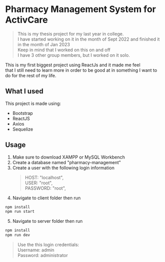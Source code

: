 # Pharmacy Management System for ActivCare

> This is my thesis project for my last year in college.  
> I have started working on it in the month of Sept 2022 and finished it in the month of Jan 2023  
> Keep in mind that I worked on this on and off  
> I have 3 other group members, but I worked on it solo.

This is my first biggest project using ReactJs and it made me feel  
that I still need to learn more in order to be good at in something I want to do for the rest of my life.

## What I used

This project is made using:

- Bootstrap
- ReactJS
- Axios
- Sequelize

## Usage

1. Make sure to download XAMPP or MySQL Workbench
2. Create a database named "pharmacy-management"
3. Create a user with the following login information
   > HOST: "localhost",  
   > USER: "root",  
   > PASSWORD: "root",
4. Navigate to client folder then run

```bash
npm install
npm run start
```

5. Navigate to server folder then run

```bash
npm install
npm run dev
```

> Use the this login credentials:  
> Username: admin  
> Password: administrator
